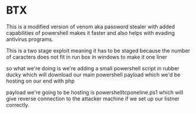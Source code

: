 # BTX
This is a modified version of venom aka password stealer with added capabilities of powershell makes it faster and also helps with evading antivirus programs.

This is a two stage exploit meaning it has to be staged because the number of caracters does not fit in run box in windows to make it one liner 

so what we're doing is we're adding a small powershell script in rubber ducky which will download our main powershell payload which we'd be hosting on our end with php 

payload we're going to be hosting is powershelltcponeline.ps1 which will give reverse connection to the attacker machine if we set up our listner correctly.
